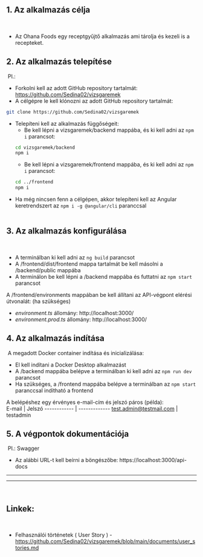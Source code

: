 ## **1. Az alkalmazás célja**
​
- Az Ohana Foods egy receptgyűjtő alkalmazás ami tárolja és kezeli is a recepteket.
​
## **2. Az alkalmazás telepítése**
​
Pl.:
- Forkolni kell az adott GitHub repository tartalmát: https://github.com/Sedina02/vizsgaremek   
- A célgépre le kell klónozni az adott GitHub repository tartalmát: 
```sh
git clone https://github.com/Sedina02/vizsgaremek
```
- Telepíteni kell az alkalmazás függőségeit:
   - Be kell lépni a vizsgaremek/backend mappába, és ki kell adni az `npm i` parancsot:
  ```sh
  cd vizsgaremek/backend
  npm i
  ```
  - Be kell lépni a vizsgaremek/frontend mappába, és ki kell adni az `npm i` parancsot:
  ```sh
  cd ../frontend
  npm i
  ```
- Ha még nincsen fenn a célgépen, akkor telepíteni kell az Angular keretrendszert az `npm i -g @angular/cli` paranccsal   
​
## **3. Az alkalmazás konfigurálása**
​
- A terminálban ki kell adni az `ng build` parancsot   
- A /frontend/dist/frontend mappa tartalmát be kell másolni a /backend/public mappába   
- A terminálon be kell lépni a /backend mappába és futtatni az `npm start` parancsot 

A /frontend/environments mappában be kell állítani az API-végpont elérési útvonalát: (ha szükséges)
  - _environment.ts_ állomány: http://localhost:3000/
  - _environment.prod.ts_ állomány: http://localhost:3000/ 
​
## **4. Az alkalmazás indítása**
​
A megadott Docker container indítása és inicializálása:
- El kell indítani a Docker Desktop alkalmazást
- A /backend mappába belépve a terminálban ki kell adni az `npm run dev` parancsot  
- Ha szükséges, a /frontend mappába belépve a terminálban az `npm start` paranccsal indítható a frontend

A belépéshez egy érvényes e-mail-cím és jelszó páros (példa):  
​
E-mail | Jelszó
------------ | -------------
test.admin@testmail.com | testadmin
​
## **5. A végpontok dokumentációja**
​
Pl.:
Swagger 
- Az alábbi URL-t kell beírni a böngészőbe: https://localhost:3000/api-docs
​
---
---
​
## **Linkek:**  
​
- Felhasználói történetek ( User Story ) - https://github.com/Sedina02/vizsgaremek/blob/main/documents/user_stories.md
